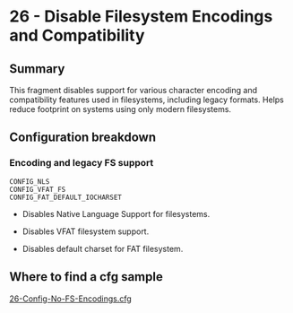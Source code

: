 # 26 - Disable Filesystem Encodings and Compatibility

## Summary

This fragment disables support for various character encoding and compatibility features used in filesystems, including legacy formats. Helps reduce footprint on systems using only modern filesystems.

## Configuration breakdown

### Encoding and legacy FS support

```none
CONFIG_NLS
CONFIG_VFAT_FS
CONFIG_FAT_DEFAULT_IOCHARSET
```

* Disables Native Language Support for filesystems.

* Disables VFAT filesystem support.

* Disables default charset for FAT filesystem.

## Where to find a cfg sample

[26-Config-No-FS-Encodings.cfg](https://raw.githubusercontent.com/redpesk-devtools/kernel-config-optimization/refs/heads/master/beagle-board/6.6.32/packaging/26-Config-No-FS-Encodings.cfg)
